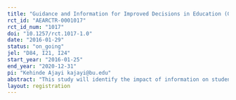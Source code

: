 ```yaml
---
title: "Guidance and Information for Improved Decisions in Education (GUIIDE)"
rct_id: "AEARCTR-0001017"
rct_id_num: "1017"
doi: "10.1257/rct.1017-1.0"
date: "2016-01-29"
status: "on_going"
jel: "D84, I21, I24"
start_year: "2016-01-25"
end_year: "2020-12-31"
pi: "Kehinde Ajayi kajayi@bu.edu"
abstract: "This study will identify the impact of information on students' decision making and demand for education. We will provide students in 600 randomly selected Ghanaian junior high schools with information about senior high school application strategies, selectivity, and exit exam performance. We will then examine changes in their beliefs, subsequent senior high school application and enrollment decisions, and educational attainment, identifying how access to information impacts student welfare. We will also evaluate the cost-effectiveness of providing information directly to parents relative to targeting only students and teachers."
layout: registration
---
```


